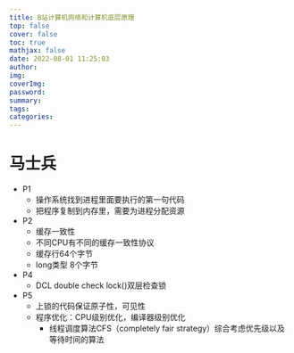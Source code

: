 ```yaml
---
title: B站计算机网络和计算机底层原理
top: false
cover: false
toc: true
mathjax: false
date: 2022-08-01 11:25:03
author:
img:
coverImg:
password:
summary:
tags:
categories:
---
```


# 马士兵

- P1
  - 操作系统找到进程里面要执行的第一句代码
  - 把程序复制到内存里，需要为进程分配资源
- P2
  - 缓存一致性
  - 不同CPU有不同的缓存一致性协议
  - 缓存行64个字节
  - long类型 8个字节
- P4
  - DCL double check lock()双层检查锁
- P5
  - 上锁的代码保证原子性，可见性
  - 程序优化：CPU级别优化，编译器级别优化
    - 线程调度算法CFS（completely fair strategy）综合考虑优先级以及等待时间的算法
